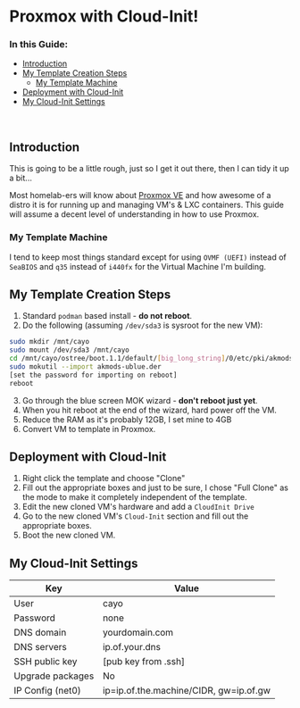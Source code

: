 # Proxmox with Cloud-Init!

### In this Guide:
- [Introduction](#introduction)
- [My Template Creation Steps](#my-template-creation-steps)
  - [My Template Machine](#my-template-machine)
- [Deployment with Cloud-Init](#deployment-with-cloud-init)
- [My Cloud-Init Settings](#my-cloud-init-settings)  
</br>

## Introduction
This is going to be a little rough, just so I get it out there, then I can tidy it up a bit...

Most homelab-ers will know about [Proxmox VE](https://www.proxmox.com/en/products/proxmox-virtual-environment/overview) and how awesome of a distro it is for running up and managing VM's & LXC containers.  This guide will assume a decent level of understanding in how to use Proxmox.

### My Template Machine
I tend to keep most things standard except for using `OVMF (UEFI)` instead of `SeaBIOS` and `q35` instead of `i440fx` for the Virtual Machine I'm building.

## My Template Creation Steps  

1.  Standard `podman` based install - __do not reboot__.
2.  Do the following (assuming `/dev/sda3` is sysroot for the new VM):
```bash
sudo mkdir /mnt/cayo
sudo mount /dev/sda3 /mnt/cayo
cd /mnt/cayo/ostree/boot.1.1/default/[big_long_string]/0/etc/pki/akmods/certs/
sudo mokutil --import akmods-ublue.der
[set the password for importing on reboot]
reboot
```
3.  Go through the blue screen MOK wizard - __don't reboot just yet__.
4.  When you hit reboot at the end of the wizard, hard power off the VM.
5.  Reduce the RAM as it's probably 12GB, I set mine to 4GB
6.  Convert VM to template in Proxmox.

## Deployment with Cloud-Init  

1.  Right click the template and choose "Clone"
2.  Fill out the appropriate boxes and just to be sure, I chose "Full Clone" as the mode to make it completely independent of the template.
3.  Edit the new cloned VM's hardware and add a `CloudInit Drive` 
4.  Go to the new cloned VM's `Cloud-Init` section and fill out the appropriate boxes.
5.  Boot the new cloned VM.

## My Cloud-Init Settings

| Key               | Value                                     |
| ----------------- | ----------------------------------------- |
| User              | cayo                                      |
| Password          | none                                      |
| DNS domain        | yourdomain.com                            |
| DNS servers       | ip.of.your.dns                            |
| SSH public key    | [pub key from .ssh]                       |
| Upgrade packages  | No                                        |
| IP Config (net0)  | ip=ip.of.the.machine/CIDR, gw=ip.of.gw    |